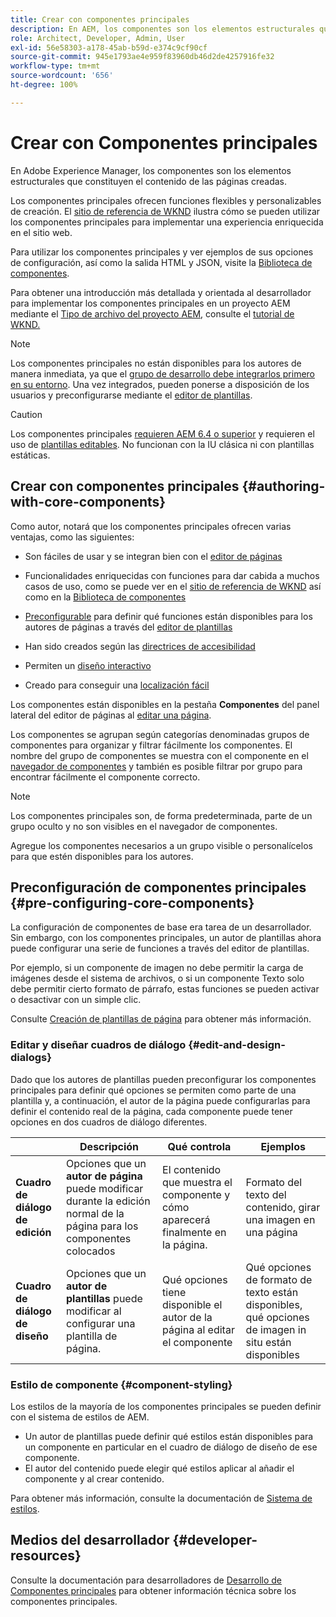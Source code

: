 ```yaml
---
title: Crear con componentes principales
description: En AEM, los componentes son los elementos estructurales que constituyen el contenido de las páginas creadas. Los componentes principales ofrecen funciones flexibles y personalizables de creación.
role: Architect, Developer, Admin, User
exl-id: 56e58303-a178-45ab-b59d-e374c9cf90cf
source-git-commit: 945e1793ae4e959f83960db46d2de4257916fe32
workflow-type: tm+mt
source-wordcount: '656'
ht-degree: 100%

---
```


# Crear con Componentes principales

En Adobe Experience Manager, los componentes son los elementos estructurales que constituyen el contenido de las páginas creadas.

Los componentes principales ofrecen funciones flexibles y personalizables de creación. El [sitio de referencia de WKND](https://wknd.site) ilustra cómo se pueden utilizar los componentes principales para implementar una experiencia enriquecida en el sitio web.

Para utilizar los componentes principales y ver ejemplos de sus opciones de configuración, así como la salida HTML y JSON, visite la [Biblioteca de componentes](https://adobe.com/go/aem_cmp_library_es).

Para obtener una introducción más detallada y orientada al desarrollador para implementar los componentes principales en un proyecto AEM mediante el [Tipo de archivo del proyecto AEM](/help/developing/archetype/overview.md), consulte el [tutorial de WKND.](https://experienceleague.adobe.com/docs/experience-manager-learn/getting-started-wknd-tutorial-develop/overview.html?lang=es)

>[!NOTE]
>
>Los componentes principales no están disponibles para los autores de manera inmediata, ya que el [grupo de desarrollo debe integrarlos primero en su entorno](/help/get-started/using.md). Una vez integrados, pueden ponerse a disposición de los usuarios y preconfigurarse mediante el [editor de plantillas](https://experienceleague.adobe.com/docs/experience-manager-cloud-service/sites/authoring/features/templates.html?lang=es).

>[!CAUTION]
>
>Los componentes principales [requieren AEM 6.4 o superior](/help/versions.md) y requieren el uso de [plantillas editables](https://experienceleague.adobe.com/docs/experience-manager-cloud-service/sites/authoring/features/templates.html?lang=es). No funcionan con la IU clásica ni con plantillas estáticas.

## Crear con componentes principales {#authoring-with-core-components}

Como autor, notará que los componentes principales ofrecen varias ventajas, como las siguientes:

* Son fáciles de usar y se integran bien con el [editor de páginas](https://experienceleague.adobe.com/docs/experience-manager-cloud-service/sites/authoring/fundamentals/editing-content.html?lang=es)

* Funcionalidades enriquecidas con funciones para dar cabida a muchos casos de uso, como se puede ver en el [sitio de referencia de WKND](https://wknd.site) así como en la [Biblioteca de componentes](https://adobe.com/go/aem_cmp_library_es)

* [Preconfigurable](#pre-configuring-core-components) para definir qué funciones están disponibles para los autores de páginas a través del [editor de plantillas](https://experienceleague.adobe.com/docs/experience-manager-cloud-service/sites/authoring/features/templates.html?lang=es)

* Han sido creados según las [directrices de accesibilidad](https://experienceleague.adobe.com/docs/experience-manager-cloud-service/sites/authoring/fundamentals/accessible-content.html?lang=es)

* Permiten un [diseño interactivo](https://experienceleague.adobe.com/docs/experience-manager-cloud-service/sites/authoring/features/responsive-layout.html?lang=es)

* Creado para conseguir una [localización fácil](localization.md)

Los componentes están disponibles en la pestaña **Componentes** del panel lateral del editor de páginas al [editar una página](https://experienceleague.adobe.com/docs/experience-manager-cloud-service/sites/authoring/fundamentals/editing-content.html?lang=es).

Los componentes se agrupan según categorías denominadas grupos de componentes para organizar y filtrar fácilmente los componentes. El nombre del grupo de componentes se muestra con el componente en el [navegador de componentes](https://experienceleague.adobe.com/docs/experience-manager-cloud-service/sites/authoring/fundamentals/editing-content.html?lang=es) y también es posible filtrar por grupo para encontrar fácilmente el componente correcto.

>[!NOTE]
>
>Los componentes principales son, de forma predeterminada, parte de un grupo oculto y no son visibles en el navegador de componentes.
>
>Agregue los componentes necesarios a un grupo visible o personalícelos para que estén disponibles para los autores.

## Preconfiguración de componentes principales {#pre-configuring-core-components}

La configuración de componentes de base era tarea de un desarrollador. Sin embargo, con los componentes principales, un autor de plantillas ahora puede configurar una serie de funciones a través del editor de plantillas.

Por ejemplo, si un componente de imagen no debe permitir la carga de imágenes desde el sistema de archivos, o si un componente Texto solo debe permitir cierto formato de párrafo, estas funciones se pueden activar o desactivar con un simple clic.

Consulte [Creación de plantillas de página](https://experienceleague.adobe.com/docs/experience-manager-cloud-service/sites/authoring/features/templates.html?lang=es) para obtener más información.

### Editar y diseñar cuadros de diálogo {#edit-and-design-dialogs}

Dado que los autores de plantillas pueden preconfigurar los componentes principales para definir qué opciones se permiten como parte de una plantilla y, a continuación, el autor de la página puede configurarlas para definir el contenido real de la página, cada componente puede tener opciones en dos cuadros de diálogo diferentes.

|  | Descripción | Qué controla | Ejemplos |
|--- |--- |--- |--- |
| **Cuadro de diálogo de edición** | Opciones que un **autor de página** puede modificar durante la edición normal de la página para los componentes colocados | El contenido que muestra el componente y cómo aparecerá finalmente en la página. | Formato del texto del contenido, girar una imagen en una página |
| **Cuadro de diálogo de diseño** | Opciones que un **autor de plantillas** puede modificar al configurar una plantilla de página. | Qué opciones tiene disponible el autor de la página al editar el componente | Qué opciones de formato de texto están disponibles, qué opciones de imagen in situ están disponibles |

### Estilo de componente {#component-styling}

Los estilos de la mayoría de los componentes principales se pueden definir con el sistema de estilos de AEM.

* Un autor de plantillas puede definir qué estilos están disponibles para un componente en particular en el cuadro de diálogo de diseño de ese componente.
* El autor del contenido puede elegir qué estilos aplicar al añadir el componente y al crear contenido.

Para obtener más información, consulte la documentación de [Sistema de estilos](https://experienceleague.adobe.com/docs/experience-manager-cloud-service/sites/authoring/features/style-system.html?lang=es).

## Medios del desarrollador {#developer-resources}

Consulte la documentación para desarrolladores de [Desarrollo de Componentes principales](/help/developing/overview.md) para obtener información técnica sobre los componentes principales.
